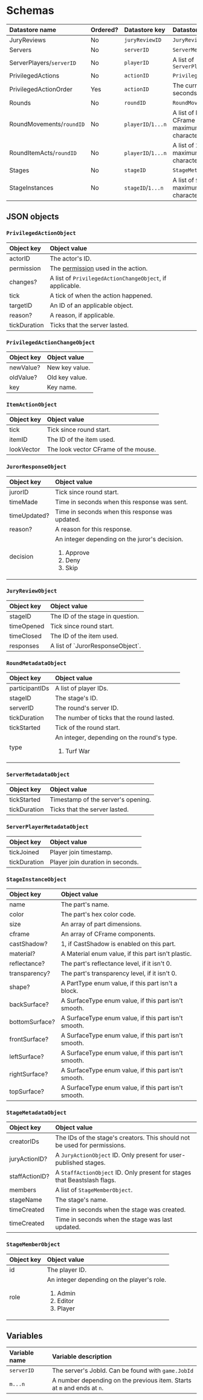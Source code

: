 # Schemas
<table>
  <thead>
    <tr>
      <th align="left">Datastore name</th>
      <th align="left">Ordered?</th>
      <th align="left">Datastore key</th>
      <th align="left">Datastore value</th>
    </tr>
  </thead>
  <tbody>
    <tr>
      <td>JuryReviews</td>
      <td>No</td>
      <td>
        <code>juryReviewID</code>
      </td>
      <td>
        <code>JuryReviewObject</code>
      </td>
    </tr>
    <tr>
      <td>Servers</td>
      <td>No</td>
      <td>
        <code>serverID</code>
      </td>
      <td>
        <code>ServerMetadataObject</code>
      </td>
    </tr>
    <tr>
      <td>
        ServerPlayers/<code>serverID</code>
      </td>
      <td>No</td>
      <td>
        <code>playerID</code>
      </td>
      <td>
        A list of <code>ServerPlayerMetadataObject</code>
      </td>
    </tr>
    <tr>
      <td>
        PrivilegedActions
      </td>
      <td>No</td>
      <td>
        <code>actionID</code>
      </td>
      <td>
        <code>PrivilegedActionObject</code>
      </td>
    </tr>
    <tr>
      <td>
        PrivilegedActionOrder
      </td>
      <td>Yes</td>
      <td>
        <code>actionID</code>
      </td>
      <td>
        The current time in seconds.
      </td>
    </tr>
    <tr>
      <td>Rounds</td>
      <td>No</td>
      <td>
        <code>roundID</code>
      </td>
      <td>
        <code>RoundMovementObject</code>
      </td>
    </tr>
    <tr>
      <td>RoundMovements/<code>roundID</code></td>
      <td>No</td>
      <td>
        <code>playerID</code>/<code>1...n</code>
      </td>
      <td>
        A list of HumanoidRootPart CFrame components, maximum 4 million characters
      </td>
    </tr>
    <tr>
      <td>RoundItemActs/<code>roundID</code></td>
      <td>No</td>
      <td>
        <code>playerID</code>/<code>1...n</code>
      </td>
      <td>
        A list of <code>ItemActionObject</code>, maximum 4 million characters
      </td>
    </tr>
    <tr>
      <td>Stages</td>
      <td>No</td>
      <td>
        <code>stageID</code>
      </td>
      <td>
        <code>StageMetadataObject</code>
      </td>
    </tr>
    <tr>
      <td>StageInstances</td>
      <td>No</td>
      <td>
        <code>stageID</code>/<code>1...n</code>
      </td>
      <td>
        A list of <code>StageInstanceInfo</code>, maximum 4 million characters
      </td>
    </tr>
  </tbody>
</table>

## JSON objects
### `PrivilegedActionObject`
<table>
  <thead>
    <tr>
      <th align="left">Object key</th>
      <th align="left">Object value</th>
    </tr>
  </thead>
  <tbody>
    <tr>
      <td>actorID</td>
      <td>
        The actor's ID.
      </td>
    </tr>
    <tr>
      <td>permission</td>
      <td>
        The <a href="../player-support/permissions.md">permission</a> used in the action.
      </td>
    </tr>
    <tr>
      <td>changes?</td>
      <td>
        A list of <code>PrivilegedActionChangeObject</code>, if applicable.
      </td>
    </tr>
    <tr>
      <td>tick</td>
      <td>
        A tick of when the action happened.
      </td>
    </tr>
    <tr>
      <td>targetID</td>
      <td>
        An ID of an applicable object.
      </td>
    </tr>
    <tr>
      <td>reason?</td>
      <td>
        A reason, if applicable.
      </td>
    </tr>
    <tr>
      <td>tickDuration</td>
      <td>Ticks that the server lasted.</td>
    </tr>
  </tbody>
</table>

### `PrivilegedActionChangeObject`
<table>
  <thead>
    <tr>
      <th align="left">Object key</th>
      <th align="left">Object value</th>
    </tr>
  </thead>
  <tbody>
    <tr>
      <td>newValue?</td>
      <td>
        New key value.
      </td>
    </tr>
    <tr>
      <td>oldValue?</td>
      <td>
        Old key value.
      </td>
    </tr>
    <tr>
      <td>key</td>
      <td>
        Key name.
      </td>
    </tr>
  </tbody>
</table>

### `ItemActionObject`
<table>
  <thead>
    <tr>
      <th align="left">Object key</th>
      <th align="left">Object value</th>
    </tr>
  </thead>
  <tbody>
    <tr>
      <td>tick</td>
      <td>Tick since round start.</td>
    </tr>
    <tr>
      <td>itemID</td>
      <td>The ID of the item used.</td>
    </tr>
    <tr>
      <td>lookVector</td>
      <td>The look vector CFrame of the mouse.</td>
    </tr>
  </tbody>
</table>

### `JurorResponseObject`
<table>
  <thead>
    <tr>
      <th align="left">Object key</th>
      <th align="left">Object value</th>
    </tr>
  </thead>
  <tbody>
    <tr>
      <td>jurorID</td>
      <td>Tick since round start.</td>
    </tr>
    <tr>
      <td>timeMade</td>
      <td>Time in seconds when this response was sent.</td>
    </tr>
    <tr>
      <td>timeUpdated?</td>
      <td>Time in seconds when this response was updated.</td>
    </tr>
    <tr>
      <td>reason?</td>
      <td>A reason for this response.</td>
    </tr>
    <tr>
      <td>decision</td>
      <td>
        An integer depending on the juror's decision.
        <ol>
          <li>Approve</li>
          <li>Deny</li>
          <li>Skip</li>
        </ol>
      </td>
    </tr>
  </tbody>
</table>


### `JuryReviewObject`
<table>
  <thead>
    <tr>
      <th align="left">Object key</th>
      <th align="left">Object value</th>
    </tr>
  </thead>
  <tbody>
    <tr>
      <td>stageID</td>
      <td>The ID of the stage in question.</td>
    </tr>
    <tr>
      <td>timeOpened</td>
      <td>Tick since round start.</td>
    </tr>
    <tr>
      <td>timeClosed</td>
      <td>The ID of the item used.</td>
    </tr>
    <tr>
      <td>responses</td>
      <td>A list of `JurorResponseObject`.</td>
    </tr>
  </tbody>
</table>

### `RoundMetadataObject`
<table>
  <thead>
    <tr>
      <th align="left">Object key</th>
      <th align="left">Object value</th>
    </tr>
  </thead>
  <tbody>
    <tr>
      <td>participantIDs</td>
      <td>A list of player IDs.</td>
    </tr>
    <tr>
      <td>stageID</td>
      <td>The stage's ID.</td>
    </tr>
    <tr>
      <td>serverID</td>
      <td>The round's server ID.</td>
    </tr>
    <tr>
      <td>tickDuration</td>
      <td>The number of ticks that the round lasted.</td>
    </tr>
    <tr>
      <td>tickStarted</td>
      <td>Tick of the round start.</td>
    </tr>
    <tr>
      <td>type</td>
      <td>
        An integer, depending on the round's type.
        <ol>
          <li>Turf War</li>
        </ol>
      </td>
    </tr>
  </tbody>
</table>

### `ServerMetadataObject`
<table>
  <thead>
    <tr>
      <th align="left">Object key</th>
      <th align="left">Object value</th>
    </tr>
  </thead>
  <tbody>
    <tr>
      <td>tickStarted</td>
      <td>Timestamp of the server's opening.</td>
    </tr>
    <tr>
      <td>tickDuration</td>
      <td>Ticks that the server lasted.</td>
    </tr>
  </tbody>
</table>

### `ServerPlayerMetadataObject`
<table>
  <thead>
    <tr>
      <th align="left">Object key</th>
      <th align="left">Object value</th>
    </tr>
  </thead>
  <tbody>
    <tr>
      <td>tickJoined</td>
      <td>Player join timestamp.</td>
    </tr>
    <tr>
      <td>tickDuration</td>
      <td>Player join duration in seconds.</td>
    </tr>
  </tbody>
</table>

### `StageInstanceObject`
<table>
  <thead>
    <tr>
      <th align="left">Object key</th>
      <th align="left">Object value</th>
    </tr>
  </thead>
  <tbody>
    <tr>
      <td>name</td>
      <td>The part's name.</td>
    </tr>
    <tr>
      <td>color</td>
      <td>The part's hex color code.</td>
    </tr>
    <tr>
      <td>size</td>
      <td>An array of part dimensions.</td>
    </tr>
    <tr>
      <td>cframe</td>
      <td>An array of CFrame components.</td>
    </tr>
    <tr>
      <td>castShadow?</td>
      <td>1, if CastShadow is enabled on this part.</td>
    </tr>
    <tr>
      <td>material?</td>
      <td>A Material enum value, if this part isn't plastic.</td>
    </tr>
    <tr>
      <td>reflectance?</td>
      <td>The part's reflectance level, if it isn't 0.</td>
    </tr>
    <tr>
      <td>transparency?</td>
      <td>The part's transparency level, if it isn't 0.</td>
    </tr>
    <tr>
      <td>shape?</td>
      <td>A PartType enum value, if this part isn't a block.</td>
    </tr>
    <tr>
      <td>backSurface?</td>
      <td>A SurfaceType enum value, if this part isn't smooth.</td>
    </tr>
    <tr>
      <td>bottomSurface?</td>
      <td>A SurfaceType enum value, if this part isn't smooth.</td>
    </tr>
    <tr>
      <td>frontSurface?</td>
      <td>A SurfaceType enum value, if this part isn't smooth.</td>
    </tr>
    <tr>
      <td>leftSurface?</td>
      <td>A SurfaceType enum value, if this part isn't smooth.</td>
    </tr>
    <tr>
      <td>rightSurface?</td>
      <td>A SurfaceType enum value, if this part isn't smooth.</td>
    </tr>
    <tr>
      <td>topSurface?</td>
      <td>A SurfaceType enum value, if this part isn't smooth.</td>
    </tr>
  </tbody>
</table>

### `StageMetadataObject`
<table>
  <thead>
    <tr>
      <th align="left">Object key</th>
      <th align="left">Object value</th>
    </tr>
  </thead>
  <tbody>
    <tr>
      <td>creatorIDs</td>
      <td>The IDs of the stage's creators. This should not be used for permissions.</td>
    </tr>
    <tr>
      <td>juryActionID?</td>
      <td>A <code>JuryActionObject</code> ID. Only present for user-published stages.</td>
    </tr>
    <tr>
      <td>staffActionID?</td>
      <td>A <code>StaffActionObject</code> ID. Only present for stages that Beastslash flags.</td>
    </tr>
    <tr>
      <td>members</td>
      <td>A list of <code>StageMemberObject</code>.</td>
    </tr>
    <tr>
      <td>stageName</td>
      <td>The stage's name.</td>
    </tr>
    <tr>
      <td>timeCreated</td>
      <td>Time in seconds when the stage was created.</td>
    </tr>
    <tr>
      <td>timeCreated</td>
      <td>Time in seconds when the stage was last updated.</td>
    </tr>
  </tbody>
</table>

### `StageMemberObject`
<table>
  <thead>
    <tr>
      <th align="left">Object key</th>
      <th align="left">Object value</th>
    </tr>
  </thead>
  <tbody>
    <tr>
      <td>id</td>
      <td>The player ID.</td>
    </tr>
    <tr>
      <td>role</td>
      <td>
        An integer depending on the player's role.
        <ol>
          <li>Admin</li>
          <li>Editor</li>
          <li>Player</li>
        </ol>
      </td>
    </tr>
  </tbody>
</table>

## Variables
<table>
  <thead>
    <tr>
      <th align="left">Variable name</th>
      <th align="left">Variable description</th>
    </tr>
  </thead>
  <tbody>
    <tr>
      <td>
        <code>serverID</code>
      </td>
      <td>The server's JobId. Can be found with <code>game.JobId</code></td>
    </tr>
    <tr>
      <td>
        <code>m...n</code>
      </td>
      <td>A number depending on the previous item. Starts at <code>m</code> and ends at <code>n</code>.</td>
    </tr>
  </tbody>
</table>

